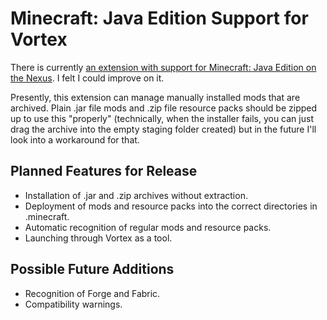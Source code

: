 # Minecraft: Java Edition Support for Vortex

There is currently [an extension with support for Minecraft: Java Edition on the Nexus](https://www.nexusmods.com/site/mods/204). I felt I could improve on it.

Presently, this extension can manage manually installed mods that are archived. Plain .jar file mods and .zip file resource packs should be zipped up to use this "properly" (technically, when the installer fails, you can just drag the archive into the empty staging folder created) but in the future I'll look into a workaround for that.

## Planned Features for Release

- Installation of .jar and .zip archives without extraction.
- Deployment of mods and resource packs into the correct directories in .minecraft.
- Automatic recognition of regular mods and resource packs.
- Launching through Vortex as a tool.

## Possible Future Additions

- Recognition of Forge and Fabric.
- Compatibility warnings.
